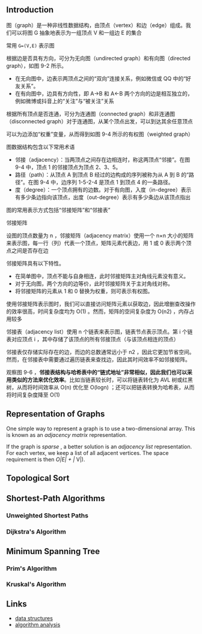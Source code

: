 ## Introduction



图（graph）是一种非线性数据结构，由顶点（vertex）和边（edge）组成。我们可以将图 G 抽象地表示为一组顶点 V 和一组边 E 的集合

常用 `G=(V,E)` 表示图

根据边是否具有方向，可分为无向图（undirected graph）和有向图（directed graph），如图 9-2 所示。

- 在无向图中，边表示两顶点之间的“双向”连接关系，例如微信或 QQ 中的“好友关系”。
- 在有向图中，边具有方向性，即 A→B 和 A←B 两个方向的边是相互独立的，例如微博或抖音上的“关注”与“被关注”关系



根据所有顶点是否连通，可分为连通图（connected graph）和非连通图（disconnected graph）对于连通图，从某个顶点出发，可以到达其余任意顶点

可以为边添加“权重”变量，从而得到如图 9-4 所示的有权图（weighted graph）

图数据结构包含以下常用术语

- 邻接（adjacency）：当两顶点之间存在边相连时，称这两顶点“邻接”。在图 9-4 中，顶点 1 的邻接顶点为顶点 2、3、5。
- 路径（path）：从顶点 A 到顶点 B 经过的边构成的序列被称为从 A 到 B 的“路径”。在图 9-4 中，边序列 1-5-2-4 是顶点 1 到顶点 4 的一条路径。
- 度（degree）：一个顶点拥有的边数。对于有向图，入度（in-degree）表示有多少条边指向该顶点，出度（out-degree）表示有多少条边从该顶点指出





图的常用表示方式包括“邻接矩阵”和“邻接表”

邻接矩阵

设图的顶点数量为 n ，邻接矩阵（adjacency matrix）使用一个 n×n 大小的矩阵来表示图，每一行（列）代表一个顶点，矩阵元素代表边，用 1 或 0 表示两个顶点之间是否存在边

邻接矩阵具有以下特性。

- 在简单图中，顶点不能与自身相连，此时邻接矩阵主对角线元素没有意义。
- 对于无向图，两个方向的边等价，此时邻接矩阵关于主对角线对称。
- 将邻接矩阵的元素从 1 和 0 替换为权重，则可表示有权图。

使用邻接矩阵表示图时，我们可以直接访问矩阵元素以获取边，因此增删查改操作的效率很高，时间复杂度均为 O(1) 。然而，矩阵的空间复杂度为 O(n2) ，内存占用较多



邻接表（adjacency list）使用 n 个链表来表示图，链表节点表示顶点。第 i 个链表对应顶点 i ，其中存储了该顶点的所有邻接顶点（与该顶点相连的顶点）



邻接表仅存储实际存在的边，而边的总数通常远小于 n2 ，因此它更加节省空间。然而，在邻接表中需要通过遍历链表来查找边，因此其时间效率不如邻接矩阵。

观察图 9-6 ，**邻接表结构与哈希表中的“链式地址”非常相似，因此我们也可以采用类似的方法来优化效率**。比如当链表较长时，可以将链表转化为 AVL 树或红黑树，从而将时间效率从 O(n) 优化至 O(log⁡n) ；还可以把链表转换为哈希表，从而将时间复杂度降至 O(1) 





## Representation of Graphs

One simple way to represent a graph is to use a two-dimensional array. This is known as an *adjacency* *matrix* representation.

If the graph is  *sparse* , a better solution is an *adjacency list* representation. For each vertex, we keep a list of all adjacent vertices. The space requirement is then  *O|E| + |* V|).

## Topological Sort

## Shortest-Path Algorithms

### Unweighted Shortest Paths

### Dijkstra's Algorithm

## Minimum Spanning Tree

### Prim's Algorithm

### Kruskal's Algorithm

## Links

- [data structures](/docs/CS/Algorithms/Algorithms.md?id=data-structures)
- [algorithm analysis](/docs/CS/Algorithms/Algorithms.md?id=algorithm-analysis)
